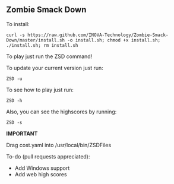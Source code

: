 ## Zombie Smack Down

To install:

    curl -s https://raw.github.com/INOVA-Technology/Zombie-Smack-Down/master/install.sh -o install.sh; chmod +x install.sh; ./install.sh; rm install.sh

To play just run the ZSD command!

To update your current version just run:

    ZSD -u

To see how to play just run:

    ZSD -h

Also, you can see the highscores by running:

    ZSD -s


******IMPORTANT******
<p>
Drag cost.yaml into /usr/local/bin/ZSDFiles


To-do (pull requests appreciated):
* Add Windows support
* Add web high scores

